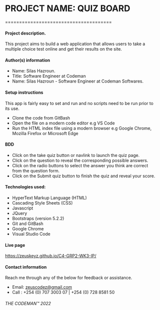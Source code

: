 # PROJECT NAME: QUIZ BOARD #
======================================
#### Project description. ####
This project aims to build a web application that allows users to take a multiple choice test online and get their results on the site.

#### Author(s) information ####
- Name: Silas Hazroun.
- Title: Software Engineer at Codeman
- Name: Silas Hazroun - Software Engineer at Codeman Softwares.

#### Setup instructions ####
This app is fairly easy to set and run and no scripts need to be run prior to its use.
- Clone the code from GitBash
- Open the file on a modern code editor e.g VS Code
- Run the HTML index file using a modern browser e.g Google Chrome, Mozilla Firefox or Microsoft Edge
  
#### BDD ####
- Click on the take quiz button or navlink to launch the quiz page.
- Click on the question to reveal the corresponding possible answers.
- Click on the radio buttons to select the answer you think are correct from the question form.
- Click on the Submit quiz button to finish the quiz and reveal your score.
  
#### Technologies used: ####
- HyperText Markup Language (HTML)
- Cascading Style Sheets (CSS)
- Javascript
- JQuery
- Bootstraps (version 5.2.2)
- Git and GitBash
- Google Chrome
- Visual Studio Code
  
#### Live page ####
https://zeuskeyz.github.io/C4-GRP2-WK3-IP/

#### Contact information ####
Reach me through any of the below for feedback or assistance.
- Email: zeuscodez@gmail.com 
- Call : +254 (0) 707 3003 07 | +254 (0) 728 8581 50

###### THE CODEMAN™ 2022 ######